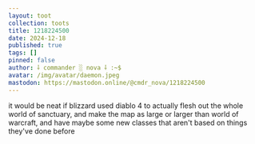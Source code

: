 ```yaml
---
layout: toot
collection: toots
title: 1218224500
date: 2024-12-18
published: true
tags: []
pinned: false
author: ⸸ commander ░ nova ⸸ :~$
avatar: /img/avatar/daemon.jpeg
mastodon: https://mastodon.online/@cmdr_nova/1218224500
---
```


it would be neat if blizzard used diablo 4 to actually flesh out the whole world of sanctuary, and make the map as large or larger than world of warcraft, and have maybe some new classes that aren't based on things they've done before
